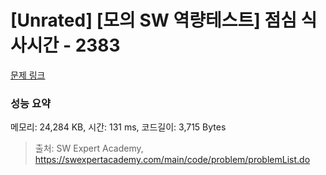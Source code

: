 # [Unrated] [모의 SW 역량테스트] 점심 식사시간 - 2383 

[문제 링크](https://swexpertacademy.com/main/code/problem/problemDetail.do?contestProbId=AV5-BEE6AK0DFAVl) 

### 성능 요약

메모리: 24,284 KB, 시간: 131 ms, 코드길이: 3,715 Bytes



> 출처: SW Expert Academy, https://swexpertacademy.com/main/code/problem/problemList.do